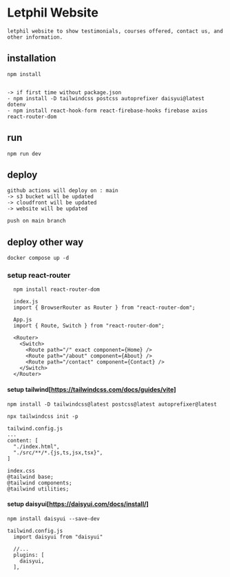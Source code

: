 # Letphil Website

```
letphil website to show testimonials, courses offered, contact us, and other information.
```

## installation

```
npm install


-> if first time without package.json
- npm install -D tailwindcss postcss autoprefixer daisyui@latest dotenv
- npm install react-hook-form react-firebase-hooks firebase axios react-router-dom
```

## run

```
npm run dev
```

## deploy

```
github actions will deploy on : main
-> s3 bucket will be updated
-> cloudfront will be updated
-> website will be updated

push on main branch

```

## deploy other way

```
docker compose up -d
```

### setup react-router

      npm install react-router-dom

      index.js
      import { BrowserRouter as Router } from "react-router-dom";

      App.js
      import { Route, Switch } from "react-router-dom";

      <Router>
        <Switch>
          <Route path="/" exact component={Home} />
          <Route path="/about" component={About} />
          <Route path="/contact" component={Contact} />
        </Switch>
      </Router>

#### setup tailwind[https://tailwindcss.com/docs/guides/vite]

    npm install -D tailwindcss@latest postcss@latest autoprefixer@latest

    npx tailwindcss init -p

    tailwind.config.js
    ...
    content: [
      "./index.html",
      "./src/**/*.{js,ts,jsx,tsx}",
    ]

    index.css
    @tailwind base;
    @tailwind components;
    @tailwind utilities;

#### setup daisyui[https://daisyui.com/docs/install/]

    npm install daisyui --save-dev

    tailwind.config.js
      import daisyui from "daisyui"

      //...
      plugins: [
        daisyui,
      ],

